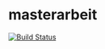 # masterarbeit
[![Build Status](https://travis-ci.org/koellsch/masterarbeit.svg)](https://travis-ci.org/koellsch/masterarbeit)
